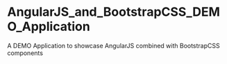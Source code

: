 # AngularJS_and_BootstrapCSS_DEMO_Application
A DEMO Application to showcase AngularJS combined with BootstrapCSS components 
